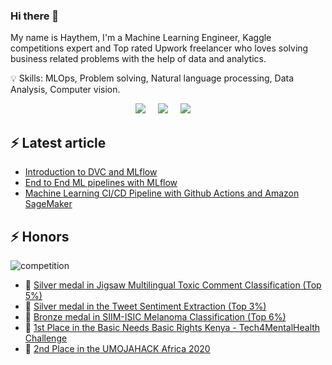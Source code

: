 ### Hi there 👋
<p>
My name is Haythem, I'm a Machine Learning Engineer, Kaggle competitions expert and Top rated Upwork freelancer who loves solving business related problems with the help of data and analytics.
</p>

<p>
💡 Skills: MLOps, Problem solving, Natural language processing, Data Analysis, Computer vision. 
</p>

<p align="center">
  <a target="_blank" href="https://www.linkedin.com/in/haythem-tellili-5b919616a/"><img src="https://img.shields.io/badge/LinkedIn-0077B5?style=for-the-badge&logo=linkedin&logoColor=white" /></a>&nbsp;&nbsp;&nbsp;&nbsp;
  <a href="https://medium.com/@haythemtellili"><img src="https://img.shields.io/badge/Medium-12100E?style=for-the-badge&logo=medium&logoColor=white" /></a>&nbsp;&nbsp;&nbsp;&nbsp;
  <a href="https://www.kaggle.com/haythemtellili5"><img src="https://road-to-kaggle-grandmaster.vercel.app/api/simple/adldotori" /></a>&nbsp;&nbsp;&nbsp;&nbsp;
</p>

## ⚡ Latest article

<!-- BLOG-POST-LIST:START -->
 - [Introduction to DVC and MLflow](https://medium.com/@haythemtellili/optimization-of-the-life-cycle-of-an-ml-project-using-mlflow-and-dvc-646553985ca0)
 - [End to End ML pipelines with MLflow](https://medium.com/@haythemtellili/end-to-end-ml-pipelines-with-mlflow-projects-63a11baa2dd1)
 - [Machine Learning CI/CD Pipeline with Github Actions and Amazon SageMaker](https://medium.com/@haythemtellili/machine-learning-ci-cd-pipeline-with-github-actions-and-amazon-sagemaker-f99818b7506a)
<!-- BLOG-POST-LIST:END -->

## ⚡  Honors
![competition](https://road-to-kaggle-grandmaster.vercel.app/api/badges/haythemtellili5/competition/light)
<!-- BLOG-POST-LIST:START -->
 - 🥇 [Silver medal in Jigsaw Multilingual Toxic Comment Classification (Top 5%)](https://www.kaggle.com/c/jigsaw-multilingual-toxic-comment-classification)
 - 🥇 [Silver medal in the Tweet Sentiment Extraction (Top 3%)](https://www.kaggle.com/c/tweet-sentiment-extraction)
 - 🥇 [Bronze medal in SIIM-ISIC Melanoma Classification (Top 6%)](https://www.kaggle.com/c/siim-isic-melanoma-classification)
 - 🥇 [1st Place in the Basic Needs Basic Rights Kenya - Tech4MentalHealth Challenge](https://zindi.africa/competitions/basic-needs-basic-rights-kenya-tech4mentalhealth/leaderboard)
 - 🥇 [2nd Place in the UMOJAHACK Africa 2020](https://zindi.africa/competitions/umojahack-1-saeon-identifying-marine-invertebrates)
<!-- BLOG-POST-LIST:END -->
